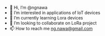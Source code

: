 - 👋 Hi, I’m @ngnawa
- 👀 I’m interested in applications of IoT devices
- 🌱 I’m currently learning Lora devices
- 💞️ I’m looking to collaborate on LoRa project
- 📫 How to reach me  ng.nawa@gmail.com

<!---
ngnawa/ngnawa is a ✨ special ✨ repository because its `README.md` (this file) appears on your GitHub profile.
You can click the Preview link to take a look at your changes.
--->
